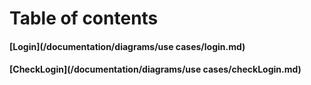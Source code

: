# Table of contents

#### [Login](/documentation/diagrams/use cases/login.md)

#### [CheckLogin](/documentation/diagrams/use cases/checkLogin.md)



